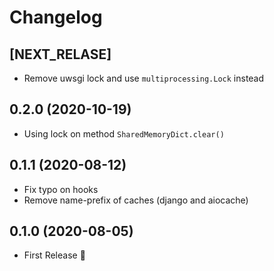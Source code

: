 Changelog
=========

[NEXT_RELASE]
------------------
- Remove uwsgi lock and use `multiprocessing.Lock` instead

0.2.0 (2020-10-19)
------------------
- Using lock on method `SharedMemoryDict.clear()`

0.1.1 (2020-08-12)
------------------
- Fix typo on hooks
- Remove name-prefix of caches (django and aiocache)

0.1.0 (2020-08-05)
------------------
- First Release :tada:
